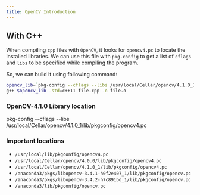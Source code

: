 ```yaml
---
title: OpenCV Introduction
---
```

## With C++
When compiling `cpp` files with `OpenCV`, it looks for `opencv4.pc` to locate the installed libraries. We can use this file with `pkg-config` to get a list of `cflags` and `libs` to be specified while compiling the program.

So, we can build it using following command:
```bash
opencv_lib=`pkg-config --cflags --libs /usr/local/Cellar/opencv/4.1.0_1/lib/pkgconfig/opencv4.pc`
g++ $opencv_lib -std=c++11 file.cpp -o file.o
```

### OpenCV-4.1.0 Library location
pkg-config --cflags --libs /usr/local/Cellar/opencv/4.1.0_1/lib/pkgconfig/opencv4.pc

### Important locations
- `/usr/local/lib/pkgconfig/opencv4.pc`
- `/usr/local/Cellar/opencv/4.0.0/lib/pkgconfig/opencv4.pc`
- `/usr/local/Cellar/opencv/4.1.0_1/lib/pkgconfig/opencv4.pc`
- `/anaconda3/pkgs/libopencv-3.4.1-h0f2e407_1/lib/pkgconfig/opencv.pc`
- `/anaconda3/pkgs/libopencv-3.4.2-h7c891bd_1/lib/pkgconfig/opencv.pc`
- `/anaconda3/lib/pkgconfig/opencv.pc`